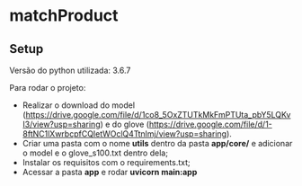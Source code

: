 # matchProduct

## Setup
Versão do python utilizada: 3.6.7

Para rodar o projeto:
- Realizar o download do model (https://drive.google.com/file/d/1co8_5OxZTUTkMkFmPTUta_pbY5LQKvI3/view?usp=sharing) e do glove (https://drive.google.com/file/d/1-8ftNC1lXwrbcpfCQIetWOclQ4Ttnlmj/view?usp=sharing).
- Criar uma pasta com o nome <b>utils</b> dentro da pasta <b>app/core/</b> e adicionar o model e o glove_s100.txt dentro dela;
- Instalar os requisitos com o requirements.txt;
- Acessar a pasta <b>app</b> e rodar <b>uvicorn main:app</b>